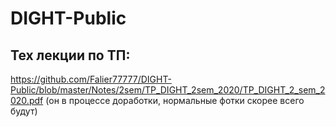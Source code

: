 # DIGHT-Public
## Тех лекции по ТП: 
https://github.com/Falier77777/DIGHT-Public/blob/master/Notes/2sem/TP_DIGHT_2sem_2020/TP_DIGHT_2_sem_2020.pdf
(он в процессе доработки, нормальные фотки скорее всего будут)

